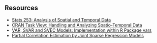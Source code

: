 ## Resources

* [Stats 253: Analysis of Spatial and Temporal Data](http://web.stanford.edu/class/stats253/)
* [CRAN Task View: Handling and Analyzing Spatio-Temporal Data](https://cran.r-project.org/web/views/SpatioTemporal.html)
* [VAR, SVAR and SVEC Models: Implementation within R Package vars](https://cran.r-project.org/web/packages/vars/vignettes/vars.pdf)
* [Partial Correlation Estimation by Joint Sparse Regression Models](http://dept.stat.lsa.umich.edu/~jizhu/pubs/Peng-JASA09.pdf)

